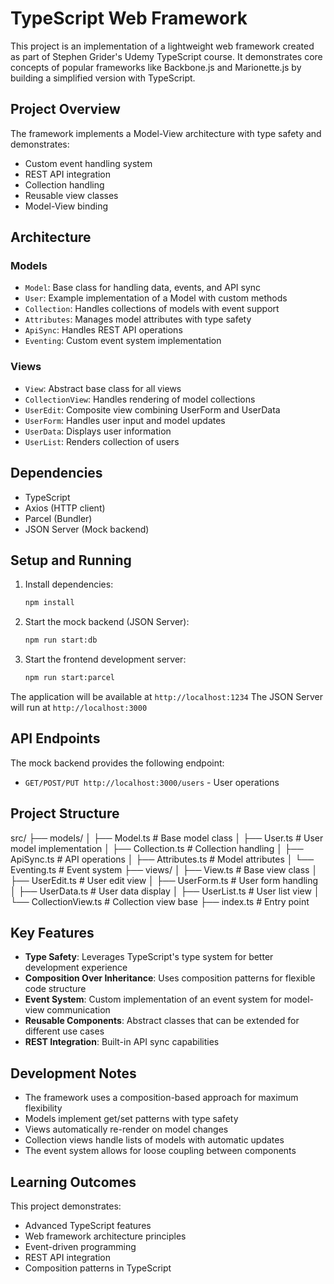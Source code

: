 # TypeScript Web Framework

This project is an implementation of a lightweight web framework created as part of Stephen Grider's Udemy TypeScript course. It demonstrates core concepts of popular frameworks like Backbone.js and Marionette.js by building a simplified version with TypeScript.

## Project Overview

The framework implements a Model-View architecture with type safety and demonstrates:

- Custom event handling system
- REST API integration
- Collection handling
- Reusable view classes
- Model-View binding

## Architecture

### Models

- `Model`: Base class for handling data, events, and API sync
- `User`: Example implementation of a Model with custom methods
- `Collection`: Handles collections of models with event support
- `Attributes`: Manages model attributes with type safety
- `ApiSync`: Handles REST API operations
- `Eventing`: Custom event system implementation

### Views

- `View`: Abstract base class for all views
- `CollectionView`: Handles rendering of model collections
- `UserEdit`: Composite view combining UserForm and UserData
- `UserForm`: Handles user input and model updates
- `UserData`: Displays user information
- `UserList`: Renders collection of users

## Dependencies

- TypeScript
- Axios (HTTP client)
- Parcel (Bundler)
- JSON Server (Mock backend)

## Setup and Running

1. Install dependencies:

   ```bash
   npm install
   ```

2. Start the mock backend (JSON Server):

   ```bash
   npm run start:db
   ```

3. Start the frontend development server:
   ```bash
   npm run start:parcel
   ```

The application will be available at `http://localhost:1234`
The JSON Server will run at `http://localhost:3000`

## API Endpoints

The mock backend provides the following endpoint:

- `GET/POST/PUT http://localhost:3000/users` - User operations

## Project Structure

src/
├── models/
│ ├── Model.ts # Base model class
│ ├── User.ts # User model implementation
│ ├── Collection.ts # Collection handling
│ ├── ApiSync.ts # API operations
│ ├── Attributes.ts # Model attributes
│ └── Eventing.ts # Event system
├── views/
│ ├── View.ts # Base view class
│ ├── UserEdit.ts # User edit view
│ ├── UserForm.ts # User form handling
│ ├── UserData.ts # User data display
│ ├── UserList.ts # User list view
│ └── CollectionView.ts # Collection view base
├── index.ts # Entry point

## Key Features

- **Type Safety**: Leverages TypeScript's type system for better development experience
- **Composition Over Inheritance**: Uses composition patterns for flexible code structure
- **Event System**: Custom implementation of an event system for model-view communication
- **Reusable Components**: Abstract classes that can be extended for different use cases
- **REST Integration**: Built-in API sync capabilities

## Development Notes

- The framework uses a composition-based approach for maximum flexibility
- Models implement get/set patterns with type safety
- Views automatically re-render on model changes
- Collection views handle lists of models with automatic updates
- The event system allows for loose coupling between components

## Learning Outcomes

This project demonstrates:

- Advanced TypeScript features
- Web framework architecture principles
- Event-driven programming
- REST API integration
- Composition patterns in TypeScript
